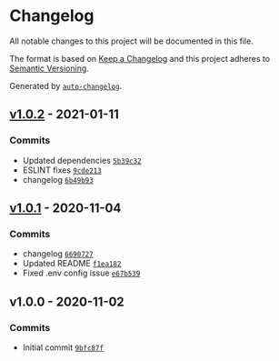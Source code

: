 # Changelog

All notable changes to this project will be documented in this file.

The format is based on [Keep a Changelog](https://keepachangelog.com/en/1.0.0/)
and this project adheres to [Semantic Versioning](https://semver.org/spec/v2.0.0.html).

Generated by [`auto-changelog`](https://github.com/CookPete/auto-changelog).

## [v1.0.2](https://github.com/martinholden-skillsoft/node-percipio-collectioncontentreport/compare/v1.0.1...v1.0.2) - 2021-01-11

### Commits

- Updated dependencies [`5b39c32`](https://github.com/martinholden-skillsoft/node-percipio-collectioncontentreport/commit/5b39c3241d95dd1a100e07132d66814438d400dc)
- ESLINT fixes [`9cde213`](https://github.com/martinholden-skillsoft/node-percipio-collectioncontentreport/commit/9cde2131b709d31fad0d7cd5aebaac736f421d30)
- changelog [`6b49b93`](https://github.com/martinholden-skillsoft/node-percipio-collectioncontentreport/commit/6b49b934664c1fc63e768935206050925b4fa1e9)

## [v1.0.1](https://github.com/martinholden-skillsoft/node-percipio-collectioncontentreport/compare/v1.0.0...v1.0.1) - 2020-11-04

### Commits

- changelog [`6690727`](https://github.com/martinholden-skillsoft/node-percipio-collectioncontentreport/commit/6690727f9d8a25323da9284c5994a2cc8cabc572)
- Updated README [`f1ea182`](https://github.com/martinholden-skillsoft/node-percipio-collectioncontentreport/commit/f1ea18263e32297dd0a10772bc09fb1475fde915)
- Fixed .env config issue [`e67b539`](https://github.com/martinholden-skillsoft/node-percipio-collectioncontentreport/commit/e67b539c3392c9268e57606071e31dce6ff3583c)

## v1.0.0 - 2020-11-02

### Commits

- Initial commit [`9bfc87f`](https://github.com/martinholden-skillsoft/node-percipio-collectioncontentreport/commit/9bfc87f7ddf615c356b3c480018808ac32dde96c)
